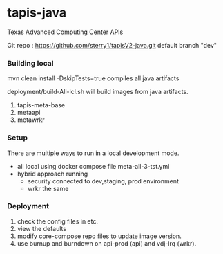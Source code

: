 # tapis-java
Texas Advanced Computing Center APIs

Git repo :   https://github.com/sterry1/tapisV2-java.git
default branch "dev"

### Building local

 mvn clean install -DskipTests=true compiles all java artifacts

 deployment/build-All-lcl.sh will build images from java artifacts.
 1. tapis-meta-base
 2. metaapi
 3. metawrkr

### Setup
There are multiple ways to run in a local development mode.
* all local using docker compose file meta-all-3-tst.yml
*  hybrid approach running
   * security connected to dev,staging, prod environment
   * wrkr the same

### Deployment
1. check the config files in etc.
2. view the defaults
3. modify core-compose repo files to update image version.
4. use burnup and burndown on api-prod (api) and vdj-lrq (wrkr).

  